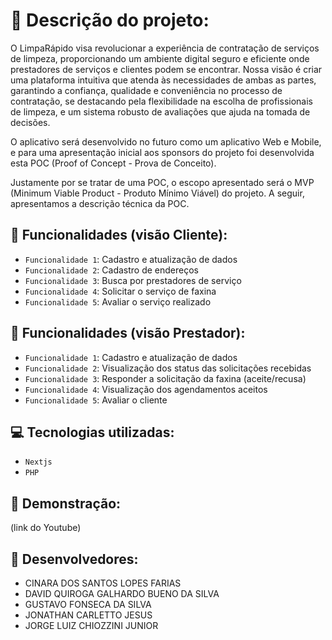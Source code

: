 # 📝 Descrição do projeto:
O LimpaRápido visa revolucionar a experiência de contratação de serviços de limpeza, proporcionando um ambiente digital seguro e eficiente onde prestadores de serviços e clientes podem se encontrar. Nossa visão é criar uma plataforma intuitiva que atenda às necessidades de ambas as partes, garantindo a confiança, qualidade e conveniência no processo de contratação, se destacando pela flexibilidade na escolha de profissionais de limpeza, e um sistema robusto de avaliações que ajuda na tomada de decisões.

O aplicativo será desenvolvido no futuro como um aplicativo Web e Mobile, e para uma apresentação inicial aos sponsors do projeto foi desenvolvida esta POC (Proof of Concept - Prova de Conceito).

Justamente por se tratar de uma POC, o escopo apresentado será o MVP (Minimum Viable Product - Produto Mínimo Viável) do projeto. A seguir, apresentamos a descrição técnica da POC.

## 🔨 Funcionalidades (visão Cliente):
- `Funcionalidade 1`: Cadastro e atualização de dados
- `Funcionalidade 2`: Cadastro de endereços
- `Funcionalidade 3`: Busca por prestadores de serviço
- `Funcionalidade 4`: Solicitar o serviço de faxina
- `Funcionalidade 5`: Avaliar o serviço realizado

## 🔨 Funcionalidades (visão Prestador):
- `Funcionalidade 1`: Cadastro e atualização de dados
- `Funcionalidade 2`: Visualização dos status das solicitações recebidas
- `Funcionalidade 3`: Responder a solicitação da faxina (aceite/recusa)
- `Funcionalidade 4`: Visualização dos agendamentos aceitos
- `Funcionalidade 5`: Avaliar o cliente



## 💻 Tecnologias utilizadas:
- `Nextjs`
- `PHP`

## 🎦 Demonstração: 
(link do Youtube)


## 👥 Desenvolvedores:

- CINARA DOS SANTOS LOPES FARIAS
- DAVID QUIROGA GALHARDO BUENO DA SILVA
- GUSTAVO FONSECA DA SILVA
- JONATHAN CARLETTO JESUS
- JORGE LUIZ CHIOZZINI JUNIOR
